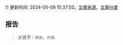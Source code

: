:alarm_clock: 更新时间: 2024-05-08 15:37:02。[文章来源](/README.md)、[文章分类](/TAGS.md)

## 报告


> 关键字：`报告`、`月报`



